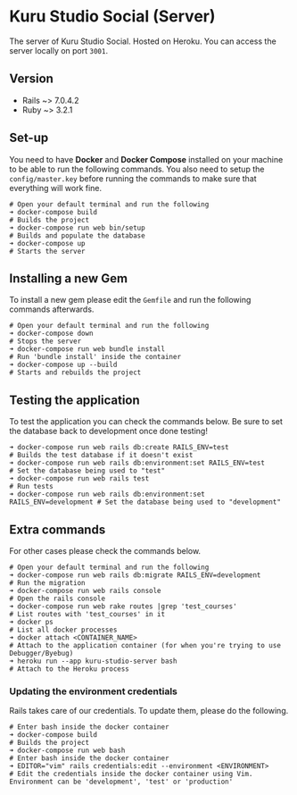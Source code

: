 # Kuru Studio Social (Server)
The server of Kuru Studio Social. Hosted on Heroku. You can access the server locally on port `3001`.

## Version
- Rails ~> 7.0.4.2
- Ruby ~> 3.2.1

## Set-up
You need to have **Docker** and **Docker Compose** installed on your machine to be able to run the following commands. You also need to setup the `config/master.key` before running the commands to make sure that everything will work fine.
```
# Open your default terminal and run the following
➜ docker-compose build                                                  # Builds the project
➜ docker-compose run web bin/setup                                      # Builds and populate the database
➜ docker-compose up                                                     # Starts the server
```

## Installing a new Gem
To install a new gem please edit the `Gemfile` and run the following commands afterwards.
```
# Open your default terminal and run the following
➜ docker-compose down                                                   # Stops the server
➜ docker-compose run web bundle install                                 # Run 'bundle install' inside the container
➜ docker-compose up --build                                             # Starts and rebuilds the project
```

## Testing the application
To test the application you can check the commands below. Be sure to set the database back to development once done testing!
```
➜ docker-compose run web rails db:create RAILS_ENV=test                 # Builds the test database if it doesn't exist
➜ docker-compose run web rails db:environment:set RAILS_ENV=test        # Set the database being used to "test"
➜ docker-compose run web rails test                                     # Run tests
➜ docker-compose run web rails db:environment:set RAILS_ENV=development # Set the database being used to "development"
```

## Extra commands
For other cases please check the commands below.
```
# Open your default terminal and run the following
➜ docker-compose run web rails db:migrate RAILS_ENV=development         # Run the migration
➜ docker-compose run web rails console                                  # Open the rails console
➜ docker-compose run web rake routes |grep 'test_courses'               # List routes with 'test_courses' in it
➜ docker ps                                                             # List all docker processes
➜ docker attach <CONTAINER_NAME>                                        # Attach to the application container (for when you're trying to use Debugger/Byebug)
➜ heroku run --app kuru-studio-server bash                              # Attach to the Heroku process
```

### Updating the environment credentials
Rails takes care of our credentials. To update them, please do the following.
```
# Enter bash inside the docker container
➜ docker-compose build                                                  # Builds the project
➜ docker-compose run web bash                                           # Enter bash inside the docker container
➜ EDITOR="vim" rails credentials:edit --environment <ENVIRONMENT>       # Edit the credentials inside the docker container using Vim. Environment can be 'development', 'test' or 'production'
```
